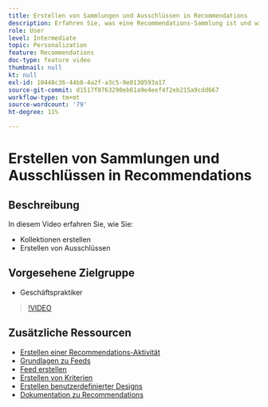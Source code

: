 ```yaml
---
title: Erstellen von Sammlungen und Ausschlüssen in Recommendations
description: Erfahren Sie, was eine Recommendations-Sammlung ist und wie Sie sie verwenden. Erfahren Sie, was ein Recommendations-Ausschluss ist und wie er verwendet wird.
role: User
level: Intermediate
topic: Personalization
feature: Recommendations
doc-type: feature video
thumbnail: null
kt: null
exl-id: 10448c36-44b8-4a2f-a3c5-9e0130593a17
source-git-commit: d1517f0763290eb61a9e4eef4f2eb215a9cdd667
workflow-type: tm+mt
source-wordcount: '79'
ht-degree: 11%

---
```


# Erstellen von Sammlungen und Ausschlüssen in Recommendations

## Beschreibung

In diesem Video erfahren Sie, wie Sie:

* Kollektionen erstellen
* Erstellen von Ausschlüssen

## Vorgesehene Zielgruppe

* Geschäftspraktiker

>[!VIDEO](https://video.tv.adobe.com/v/27689?quality=12)

## Zusätzliche Ressourcen

* [Erstellen einer Recommendations-Aktivität](create-a-recommendations-activity.md)
* [Grundlagen zu Feeds](understanding-feeds.md)
* [Feed erstellen](create-a-feed.md)
* [Erstellen von Kriterien](create-criteria.md)
* [Erstellen benutzerdefinierter Designs](create-custom-designs.md)
* [Dokumentation zu Recommendations](https://experienceleague.adobe.com/docs/target/using/recommendations/recommendations.html?lang=en)
